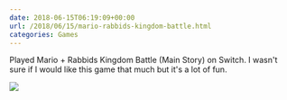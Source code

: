 ```yaml
---
date: 2018-06-15T06:19:09+00:00
url: /2018/06/15/mario-rabbids-kingdom-battle.html
categories: Games
---
```

Played Mario + Rabbids Kingdom Battle (Main Story) on Switch. I wasn't sure if I would like this game that much but it's a lot of fun.

![](https://rknightuk.s3.us-east-1.amazonaws.com/almanac/mario-rabbids.jpg)
